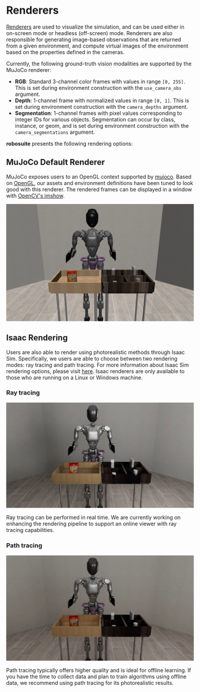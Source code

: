 # Renderers

[Renderers](../source/robosuite.renderers) are used to visualize the simulation, and can be used either in on-screen mode or headless (off-screen) mode. Renderers are also responsible for generating image-based observations that are returned from a given environment, and compute virtual images of the environment based on the properties defined in the cameras.

Currently, the following ground-truth vision modalities are supported by the MuJoCo renderer:

- **RGB**: Standard 3-channel color frames with values in range `[0, 255]`. This is set during environment construction with the `use_camera_obs` argument.
- **Depth**: 1-channel frame with normalized values in range `[0, 1]`. This is set during environment construction with the `camera_depths` argument.
- **Segmentation**: 1-channel frames with pixel values corresponding to integer IDs for various objects. Segmentation can
    occur by class, instance, or geom, and is set during environment construction with the `camera_segmentations` argument.

**robosuite** presents the following rendering options:

<!-- ![Comparison of renderer options](../images/renderers/renderers.png "Comparison of renderer options") -->

## MuJoCo Default Renderer

MuJoCo exposes users to an OpenGL context supported by [mujoco](https://mujoco.readthedocs.io/en/latest/python.html#rendering). Based on [OpenGL](https://www.opengl.org/), our assets and environment definitions have been tuned to look good with this renderer. The rendered frames can be displayed in a window with [OpenCV's imshow](https://pythonexamples.org/python-opencv-imshow/).

![MuJoCo rendering](../images/gr1_cereal_mujoco.png "MuJoCo Default Renderer")

## Isaac Rendering

Users are also able to render using photorealistic methods through Isaac Sim. Specifically, we users are able to choose between two rendering modes: ray tracing and path tracing. For more information about Isaac Sim rendering options, please visit [here](https://docs.omniverse.nvidia.com/materials-and-rendering/latest/rtx-renderer.html). Isaac renderers are only available to those who are running on a Linux or Windows machine.

### Ray tracing
![Ray tracing](../images/gr1_cereal_ray_tracing.png "Ray tracing")

Ray tracing can be performed in real time. We are currently working on enhancing the rendering pipeline to support an online viewer with ray tracing capabilities.

### Path tracing
![Path tracing](../images/gr1_cereal_path_tracing.png "Path tracing")

Path tracing typically offers higher quality and is ideal for offline learning. If you have the time to collect data and plan to train algorithms using offline data, we recommend using path tracing for its photorealistic results.